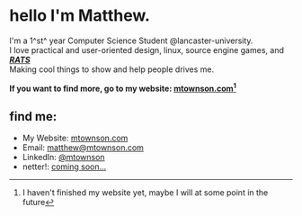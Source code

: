 # hello I'm Matthew.
I'm a 1^st^ year Computer Science Student @lancaster-university.  
I love practical and user-oriented design, linux, source engine games, and _**[RATS](#)**_  
Making cool things to show and help people drives me.  
  
**If you want to find more, go to my website: [mtownson.com](https://mtownson.com)[^1]**  
  
## find me:
- My Website: [mtownson.com](https://mtownson.com)
- Email: [matthew@mtownson.com](mailto:matthew@mtownson.com)
- LinkedIn: [@mtownson](https://www.linkedin.com/in/mtownson)
- netter!: [coming soon...](#)

[^1]: I haven't finished my website yet, maybe I will at some point in the future

